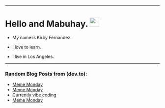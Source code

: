 
<img src="https://komarev.com/ghpvc/?username=kirbygit&style=flat-square&color=blue" alt=""/>

---
<h1>
  Hello and Mabuhay.
  <img src="https://media.giphy.com/media/hvRJCLFzcasrR4ia7z/giphy.gif" width="30px"/>
</h1>

- My name is Kirby Fernandez.

- I love to learn.

- I live in Los Angeles.

---

### Random Blog Posts from (dev.to):
<!-- BLOG-POST-LIST:START -->
- [Meme Monday](https://dev.to/ben/meme-monday-33j3)
- [Meme Monday](https://dev.to/ben/meme-monday-1dna)
- [Currently vibe coding](https://dev.to/ben/currently-vibe-coding-2l4p)
- [Meme Monday](https://dev.to/ben/meme-monday-2bg3)
<!-- BLOG-POST-LIST:END -->
